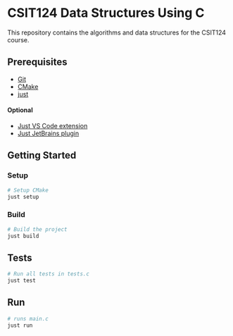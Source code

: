# CSIT124 Data Structures Using C

This repository contains the algorithms and data structures for the CSIT124 course.

## Prerequisites

- [Git](https://git-scm.com/)
- [CMake](https://cmake.org/download/)
- [just](https://github.com/casey/just/releases/latest)

#### Optional

- [Just VS Code extension](https://marketplace.visualstudio.com/items?itemName=skellock.just)
- [Just JetBrains plugin](https://plugins.jetbrains.com/plugin/18658-just)

## Getting Started

### Setup

```sh
# Setup CMake
just setup
```

### Build

```sh
# Build the project
just build
```

## Tests

```sh
# Run all tests in tests.c
just test
```

## Run

```sh
# runs main.c
just run
```
